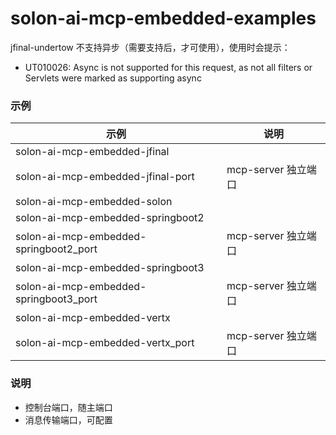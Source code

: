 # solon-ai-mcp-embedded-examples

jfinal-undertow 不支持异步（需要支持后，才可使用），使用时会提示：

* UT010026: Async is not supported for this request, as not all filters or Servlets were marked as supporting async

### 示例



| 示例                                     | 说明               |
|----------------------------------------|------------------|
| solon-ai-mcp-embedded-jfinal           |                  |
| solon-ai-mcp-embedded-jfinal-port      | mcp-server 独立端口  |
| solon-ai-mcp-embedded-solon            |                  |
| solon-ai-mcp-embedded-springboot2      |                  |
| solon-ai-mcp-embedded-springboot2_port | mcp-server 独立端口  |
| solon-ai-mcp-embedded-springboot3      |                  |
| solon-ai-mcp-embedded-springboot3_port | mcp-server 独立端口  |
| solon-ai-mcp-embedded-vertx            |                  |
| solon-ai-mcp-embedded-vertx_port       | mcp-server 独立端口  |






### 说明

* 控制台端口，随主端口
* 消息传输端口，可配置